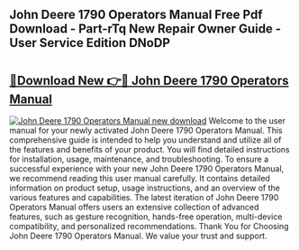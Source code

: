 ## John Deere 1790 Operators Manual Free Pdf Download - Part-rTq New Repair Owner Guide - User Service Edition DNoDP

# <h2><a href="http://bc862.oget.top/?id=John+Deere+1790+Operators+Manual">🔗Download New 👉🔴 John Deere 1790 Operators Manual</a></h2>

[![John Deere 1790 Operators Manual new download](https://i.imgur.com/5g1atiW.png)](http://bc862.oget.top/?id=John+Deere+1790+Operators+Manual)
Welcome to the user manual for your newly activated John Deere 1790 Operators Manual. This comprehensive guide is intended to help you understand and utilize all of the features and benefits of your product. You will find detailed instructions for installation, usage, maintenance, and troubleshooting. To ensure a successful experience with your new John Deere 1790 Operators Manual, we recommend reading this user manual carefully. It contains detailed information on product setup, usage instructions, and an overview of the various features and capabilities. The latest iteration of John Deere 1790 Operators Manual offers users an extensive collection of advanced features, such as gesture recognition, hands-free operation, multi-device compatibility, and personalized recommendations. Thank You for Choosing John Deere 1790 Operators Manual. We value your trust and support.
